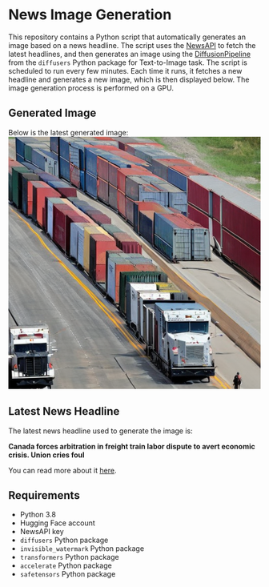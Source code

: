 # News Image Generation
This repository contains a Python script that automatically generates an image based on a news headline. The script uses the [NewsAPI](https://newsapi.org/) to fetch the latest headlines, and then generates an image using the [DiffusionPipeline](https://github.com/huggingface/diffusers) from the `diffusers` Python package for Text-to-Image task.
The script is scheduled to run every few minutes. Each time it runs, it fetches a new headline and generates a new image, which is then displayed below. The image generation process is performed on a GPU.

## Generated Image
Below is the latest generated image:
![Generated Image](image.png)

## Latest News Headline
The latest news headline used to generate the image is:

**Canada forces arbitration in freight train labor dispute to avert economic crisis. Union cries foul**

You can read more about it [here](https://news.google.com/rss/articles/CBMijgFBVV95cUxNdFBWTTduSFhIdDdPODZjYnQ1MFpaQl9qREJxV29NSXVCU2FEWE1pZFZhWWtJQko5UlU4eHR6S2JKWGNYSE9hRW5BaUY3c2pWdm5pRGhFVkhERzZVYzhkQ2xVYlJCM0VVS2NaYlJxc29JS1MwZlh6UVdIazJDNEh2VktlMGp5cV9ycTh0VHd3?oc=5).

## Requirements
- Python 3.8
- Hugging Face account
- NewsAPI key
- `diffusers` Python package
- `invisible_watermark` Python package
- `transformers` Python package
- `accelerate` Python package
- `safetensors` Python package
